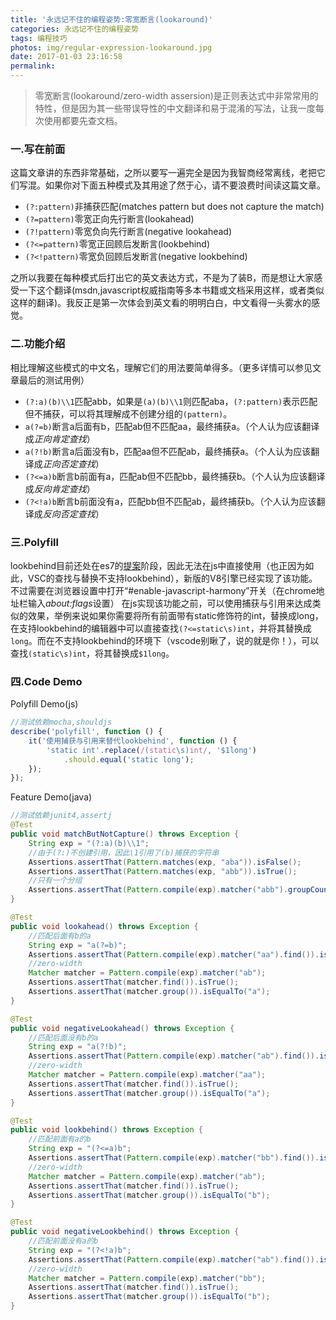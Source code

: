 ```yaml
---
title: '永远记不住的编程姿势:零宽断言(lookaround)'
categories: 永远记不住的编程姿势
tags: 编程技巧
photos: img/regular-expression-lookaround.jpg
date: 2017-01-03 23:16:58
permalink:
---
```



> 零宽断言(lookaround/zero-width assersion)是正则表达式中非常常用的特性，但是因为其一些带误导性的中文翻译和易于混淆的写法，让我一度每次使用都要先查文档。

### 一.写在前面
这篇文章讲的东西非常基础，之所以要写一遍完全是因为我智商经常离线，老把它们写混。如果你对下面五种模式及其用途了然于心，请不要浪费时间读这篇文章。
- `(?:pattern)`非捕获匹配(matches pattern but does not capture the match)
- `(?=pattern)`零宽正向先行断言(lookahead)
- `(?!pattern)`零宽负向先行断言(negative lookahead)
- `(?<=pattern)`零宽正回顾后发断言(lookbehind)
- `(?<!pattern)`零宽负回顾后发断言(negative lookbehind)

之所以我要在每种模式后打出它的英文表达方式，不是为了装B，而是想让大家感受一下这个翻译(msdn,javascript权威指南等多本书籍或文档采用这样，或者类似这样的翻译)。我反正是第一次体会到英文看的明明白白，中文看得一头雾水的感觉。

<!-- more -->

### 二.功能介绍
相比理解这些模式的中文名，理解它们的用法要简单得多。（更多详情可以参见文章最后的测试用例）
- `(?:a)(b)\\1`匹配abb，如果是`(a)(b)\\1`则匹配aba，`(?:pattern)`表示匹配但不捕获，可以将其理解成不创建分组的`(pattern)`。
- `a(?=b)`断言a后面有b，匹配ab但不匹配aa，最终捕获a。（个人认为应该翻译成*正向肯定查找*）
- `a(?!b)`断言a后面没有b，匹配aa但不匹配ab，最终捕获a。（个人认为应该翻译成*正向否定查找*）
- `(?<=a)b`断言b前面有a，匹配ab但不匹配bb，最终捕获b。（个人认为应该翻译成*反向肯定查找*）
- `(?<!a)b`断言b前面没有a，匹配bb但不匹配ab，最终捕获b。（个人认为应该翻译成*反向否定查找*）

### 三.Polyfill
lookbehind目前还处在es7的[提案](https://github.com/goyakin/es-regexp-lookbehind)阶段，因此无法在js中直接使用（也正因为如此，VSC的查找与替换不支持lookbehind），新版的V8引擎已经实现了该功能。不过需要在浏览器设置中打开“#enable-javascript-harmony”开关（在chrome地址栏输入*about:flags*设置）
在js实现该功能之前，可以使用捕获与引用来达成类似的效果，举例来说如果你需要将所有前面带有static修饰符的int，替换成long，在支持lookbehind的编辑器中可以直接查找`(?<=static\s)int`，并将其替换成`long`。而在不支持lookbehind的环境下（vscode别瞅了，说的就是你！），可以查找`(static\s)int`，将其替换成`$1long`。

### 四.Code Demo
Polyfill Demo(js)
```javascript
//测试依赖mocha,shouldjs
describe('polyfill', function () {
    it('使用捕获与引用来替代lookbehind', function () {
        'static int'.replace(/(static\s)int/, '$1long')
            .should.equal('static long');
    });
});
```

Feature Demo(java)
```java
//测试依赖junit4,assertj
@Test
public void matchButNotCapture() throws Exception {
    String exp = "(?:a)(b)\\1";
    //由于(?:)不创建引用，因此\1引用了(b)捕获的字符串
    Assertions.assertThat(Pattern.matches(exp, "aba")).isFalse();
    Assertions.assertThat(Pattern.matches(exp, "abb")).isTrue();
    //只有一个分组
    Assertions.assertThat(Pattern.compile(exp).matcher("abb").groupCount()).isEqualTo(1);
}

@Test
public void lookahead() throws Exception {
    //匹配后面有b的a
    String exp = "a(?=b)";
    Assertions.assertThat(Pattern.compile(exp).matcher("aa").find()).isFalse();
    //zero-width
    Matcher matcher = Pattern.compile(exp).matcher("ab");
    Assertions.assertThat(matcher.find()).isTrue();
    Assertions.assertThat(matcher.group()).isEqualTo("a");
}

@Test
public void negativeLookahead() throws Exception {
    //匹配后面没有b的a
    String exp = "a(?!b)";
    Assertions.assertThat(Pattern.compile(exp).matcher("ab").find()).isFalse();
    //zero-width
    Matcher matcher = Pattern.compile(exp).matcher("aa");
    Assertions.assertThat(matcher.find()).isTrue();
    Assertions.assertThat(matcher.group()).isEqualTo("a");
}

@Test
public void lookbehind() throws Exception {
    //匹配前面有a的b
    String exp = "(?<=a)b";
    Assertions.assertThat(Pattern.compile(exp).matcher("bb").find()).isFalse();
    //zero-width
    Matcher matcher = Pattern.compile(exp).matcher("ab");
    Assertions.assertThat(matcher.find()).isTrue();
    Assertions.assertThat(matcher.group()).isEqualTo("b");
}

@Test
public void negativeLookbehind() throws Exception {
    //匹配前面没有a的b
    String exp = "(?<!a)b";
    Assertions.assertThat(Pattern.compile(exp).matcher("ab").find()).isFalse();
    //zero-width
    Matcher matcher = Pattern.compile(exp).matcher("bb");
    Assertions.assertThat(matcher.find()).isTrue();
    Assertions.assertThat(matcher.group()).isEqualTo("b");
}
```

